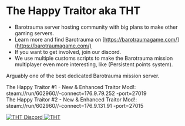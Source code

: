 # The Happy Traitor aka THT

- Barotrauma server hosting community with big plans to make other gaming servers.
- Learn more and find Barotrauma on [https://barotraumagame.com/](https://barotraumagame.com/)
- If you want to get involved, join our discord.
- We use multiple customs scripts to make the Barotrauma mission multiplayer even more interesting, like (Persistent points system).

Arguably one of the best dedicated Barotrauma mission server.

The Happy Traitor #1 - New & Enhanced Traitor Mod!: steam://run/602960//-connect=176.9.79.252 -port=27019<br>
The Happy Traitor #2 - New & Enhanced Traitor Mod!: steam://run/602960//-connect=176.9.131.91 -port=27015

<a href="https://discord.gg/hFy2KBehNr">
         <img alt="THT Discord" src="https://discord.com/api/guilds/874658757546766376/widget.png?style=banner2">
         <img alt="THT" src="http://hynnansaha.fi/kuvat/jone/barotrauma/THT.png">
</a>
